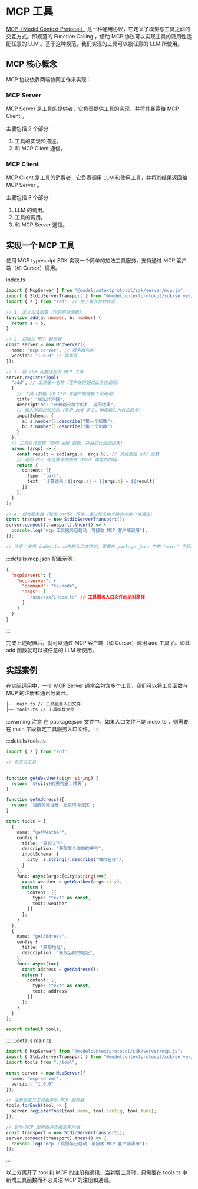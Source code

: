# MCP 工具

[MCP（Model Context Protocol）](https://modelcontextprotocol.io/docs/getting-started/intro) 是一种通用协议，它定义了模型与工具之间的交互方式。即规范的 Function Calling ，借助 MCP 协议可以实现工具的泛用性适配任意的 LLM 。基于这种规范，我们实现的工具可以被任意的 LLM 所使用。

## MCP 核心概念

MCP 协议依靠两端协同工作来实现：

###  MCP Server 

MCP Server 是工具的提供者，它负责提供工具的实现，并将其暴露给 MCP Client 。

主要包括 2 个部分：

1. 工具的实现和描述。
2. 和 MCP Client 通信。

### MCP Client 

MCP Client 是工具的消费者，它负责调用 LLM 和使用工具，并将其结果返回给 MCP Server 。

主要包括 3 个部分：

1. LLM 的调用。
2. 工具的调用。
3. 和 MCP Server 通信。

## 实现一个 MCP 工具

使用 MCP typescript SDK 实现一个简单的加法工具服务，支持通过 MCP 客户端（如 Cursor）调用。


index.ts

```ts
import { McpServer } from "@modelcontextprotocol/sdk/server/mcp.js";
import { StdioServerTransport } from "@modelcontextprotocol/sdk/server/stdio.js";
import { z } from "zod"; // 用于输入参数校验

// 1. 定义加法函数（你的原始函数）
function add(a: number, b: number) {
  return a + b;
}

// 2. 初始化 MCP 服务器
const server = new McpServer({
  name: "mcp-server", // 服务器名称
  version: "1.0.0" // 版本号
});

// 3. 将 add 函数注册为 MCP 工具
server.registerTool(
  "add", // 工具唯一名称（客户端将通过此名称调用）
  {
    // 工具元数据（供 LLM 或客户端理解工具用途）
    title: "加法计算器",
    description: "计算两个数字的和，返回结果",
    // 输入参数校验规则（使用 zod 定义，确保输入为合法数字）
    inputSchema: {
      a: z.number().describe("第一个加数"),
      b: z.number().describe("第二个加数")
    }
  },
  // 工具执行逻辑（调用 add 函数，并格式化返回结果）
  async (args) => {
    const result = add(args.a, args.b); // 调用原始 add 函数
    // 返回 MCP 规范要求的格式（text 类型的内容）
    return {
      content: [{
        type: "text",
        text: `计算结果：${args.a} + ${args.b} = ${result}`
      }]
    };
  }
);

// 4. 启动服务器（使用 stdio 传输，通过标准输入输出与客户端通信）
const transport = new StdioServerTransport();
server.connect(transport).then(() => {
  console.log("mcp 工具服务已启动，可接收 MCP 客户端调用");
});

// 注意：使用 index.ts 以外的入口文件时，需要在 package.json 中的 "main" 字段，指向该文件
```

:::details mcp.json 配置示例：

```json
{
  "mcpServers": {
    "mcp-server": {
      "command": "ts-node", 
      "args": [
        "/xxx/xxx/index.ts" // 工具服务入口文件的绝对路径
      ]
    }
  }
}
```
:::



完成上述配置后，就可以通过 MCP 客户端（如 Cursor）调用 add 工具了。如此 add 函数就可以被任意的 LLM 所使用。

## 实践案例

在实际运用中，一个 MCP Server 通常会包含多个工具，我们可以将工具函数与 MCP 的注册和通讯分离开。

```bash
├── main.ts // 工具服务入口文件
├── tools.ts // 工具函数文件
```

:::warning 注意
在 package.json 文件中，如果入口文件不是 index.ts ，则需要在 main 字段指定工具服务入口文件。
:::

:::details tools.ts

```ts
import { z } from "zod";

// 自定义工具


function getWeather(city: string) {
  return `${city}的天气是：晴天`;
}

function getAddress(){
  return `当前的地址是：北京市海淀区`;
}

const tools = [
  {
    name: "getWeather",
    config:{
      title: "获取天气",
      description: "获取某个城市的天气",
      inputSchema: {
        city: z.string().describe("城市名称"),
      }
    },
    func: async(args:{city:string})=>{
      const weather = getWeather(args.city);
      return {
        content: [{
          type: "text" as const,
          text: weather
        }]
      };
    } 
  },
  {
    name: "getAddress",
    config:{
      title: "获取地址",
      description: "获取当前的地址",
    },
    func: async()=>{
      const address = getAddress();
      return {
        content: [{
          type: "text" as const,
          text: address
        }]
      };
    }
  }
];

export default tools;
```
:::
:::details main.ts

```ts
import { McpServer} from "@modelcontextprotocol/sdk/server/mcp.js";
import { StdioServerTransport } from "@modelcontextprotocol/sdk/server/stdio.js";
import tools from "./tool";

const server = new McpServer({
  name: "mcp-server",
  version: "1.0.0"
});

// 注册自定义工具服务到 MCP 服务器
tools.forEach(tool => {
  server.registerTool(tool.name, tool.config, tool.func);
});

// 启动 MCP 服务器并连接到客户端
const transport = new StdioServerTransport();
server.connect(transport).then(() => {
  console.log("mcp 工具服务已启动，可接收 MCP 客户端调用");
});
```
:::

以上分离开了 tool 和 MCP 的注册和通讯，当新增工具时，只需要在 tools.ts 中新增工具函数而不必关注 MCP 的注册和通讯。